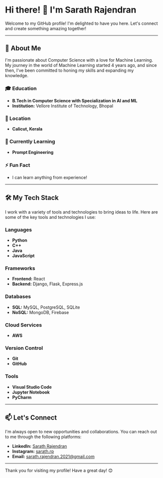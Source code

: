 # Hi there! 👋 I'm Sarath Rajendran

Welcome to my GitHub profile! I'm delighted to have you here. Let's connect and create something amazing together!

---

## 🚀 About Me

I'm passionate about Computer Science with a love for Machine Learning. My journey in the world of Machine Learning started 4 years ago, and since then, I've been committed to honing my skills and expanding my knowledge.

### 🎓 Education
- **B.Tech in Computer Science with Specialization in AI and ML**
- **Institution:** Vellore Institute of Technology, Bhopal

### 📍 Location
- **Calicut, Kerala**

### 🌱 Currently Learning
- **Prompt Engineering**

### ⚡ Fun Fact
- I can learn anything from experience!

---

## 🛠️ My Tech Stack

I work with a variety of tools and technologies to bring ideas to life. Here are some of the key tools and technologies I use:

### Languages
- **Python**
- **C++**
- **Java**
- **JavaScript**

### Frameworks
- **Frontend:** React
- **Backend:** Django, Flask, Express.js

### Databases
- **SQL:** MySQL, PostgreSQL, SQLite
- **NoSQL:** MongoDB, Firebase

### Cloud Services
- **AWS**

### Version Control
- **Git**
- **GitHub**

### Tools
- **Visual Studio Code**
- **Jupyter Notebook**
- **PyCharm**

---

## 📫 Let's Connect

I'm always open to new opportunities and collaborations. You can reach out to me through the following platforms:

- **LinkedIn:** [Sarath Rajendran](https://www.linkedin.com/in/sarath-rajendran/)
- **Instagram:** [sarath.rp](https://www.instagram.com/sarath.rp/)
- **Email:** sarath.rajendran.2021@gmail.com

---

Thank you for visiting my profile! Have a great day! 😊

